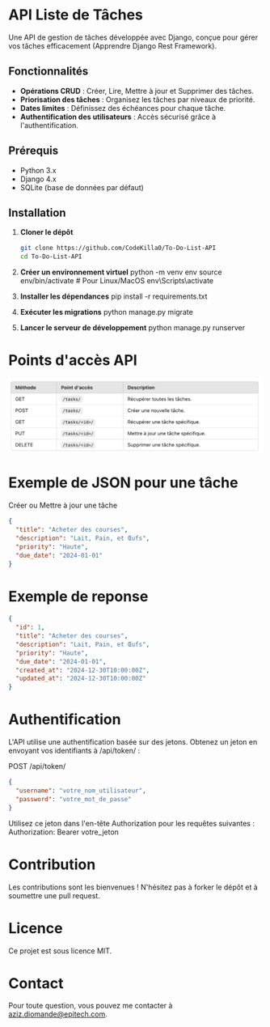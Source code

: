 # API Liste de Tâches

Une API de gestion de tâches développée avec Django, conçue pour gérer vos tâches efficacement (Apprendre Django Rest Framework).

## Fonctionnalités

- **Opérations CRUD** : Créer, Lire, Mettre à jour et Supprimer des tâches.
- **Priorisation des tâches** : Organisez les tâches par niveaux de priorité.
- **Dates limites** : Définissez des échéances pour chaque tâche.
- **Authentification des utilisateurs** : Accès sécurisé grâce à l'authentification.

## Prérequis

- Python 3.x
- Django 4.x
- SQLite (base de données par défaut)

## Installation

1. **Cloner le dépôt**

   ```bash
   git clone https://github.com/CodeKilla0/To-Do-List-API
   cd To-Do-List-API
   ```

2. **Créer un environnement virtuel**
   python -m venv env
   source env/bin/activate # Pour Linux/MacOS
   env\Scripts\activate

3. **Installer les dépendances**
   pip install -r requirements.txt

4. **Exécuter les migrations**
   python manage.py migrate

5. **Lancer le serveur de développement**
   python manage.py runserver

# Points d'accès API

![alt text](TEST.jpg)

# Exemple de JSON pour une tâche

Créer ou Mettre à jour une tâche

```json
{
  "title": "Acheter des courses",
  "description": "Lait, Pain, et Œufs",
  "priority": "Haute",
  "due_date": "2024-01-01"
}
```

# Exemple de reponse

```json
{
  "id": 1,
  "title": "Acheter des courses",
  "description": "Lait, Pain, et Œufs",
  "priority": "Haute",
  "due_date": "2024-01-01",
  "created_at": "2024-12-30T10:00:00Z",
  "updated_at": "2024-12-30T10:00:00Z"
}
```

# Authentification
L'API utilise une authentification basée sur des jetons. Obtenez un jeton 
en envoyant vos identifiants à /api/token/ :

POST /api/token/
```json
{
  "username": "votre_nom_utilisateur",
  "password": "votre_mot_de_passe"
}
```
Utilisez ce jeton dans l'en-tête Authorization pour les requêtes suivantes :
Authorization: Bearer votre_jeton


# Contribution
Les contributions sont les bienvenues ! N'hésitez pas à forker le dépôt et à soumettre une pull request.

# Licence
Ce projet est sous licence MIT.

# Contact
Pour toute question, vous pouvez me contacter à aziz.diomande@epitech.com.


